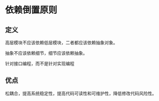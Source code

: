 # 依赖倒置原则

## 定义

高层模块不应该依赖低层模块，二者都应该依赖抽象对象。

抽象不应该依赖细节，细节应该依赖抽象。

针对接口编程，而不是针对实现编程

## 优点

松耦合，提高系统稳定性，提高代码可读性和可维护性，降低修改代码风险性。